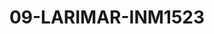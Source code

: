 ---
title: 09-LARIMAR-INM1523
image: /v1543919832/viterbo/09-LARIMAR-INM1523.jpg
brand: inmaculada
layout: vestito
---